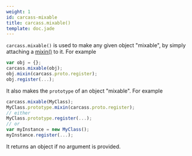 ```yaml
---
weight: 1
id: carcass-mixable
title: carcass.mixable()
template: doc.jade
---
```


`carcass.mixable()` is used to make any given object "mixable", by simply attaching a [mixin()](#helpers.mixin) to it. For example

```js
var obj = {};
carcass.mixable(obj);
obj.mixin(carcass.proto.register);
obj.register(...);
```

It also makes the `prototype` of an object "mixable". For example

```js
carcass.mixable(MyClass);
MyClass.prototype.mixin(carcass.proto.register);
// either
MyClass.prototype.register(...);
// or
var myInstance = new MyClass();
myInstance.register(...);
```

It returns an object if no argument is provided.
